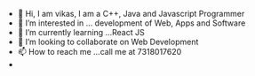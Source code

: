 - 👋 Hi, I am vikas, I am a C++, Java and Javascript Programmer
- 👀 I’m interested in ... development of Web, Apps and Software
- 🌱 I’m currently learning ...React JS
- 💞️ I’m looking to collaborate on Web Development
- 📫 How to reach me ...call me at 7318017620
- 

<!---
Vikas73180/Vikas73180 is a ✨ special ✨ repository because its `README.md` (this file) appears on your GitHub profile.
You can click the Preview link to take a look at your changes.
--->
